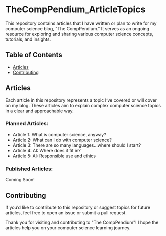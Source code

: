 # TheCompPendium_ArticleTopics
This repository contains articles that I have written or plan to write for my computer science blog, "The CompPendium." It serves as an ongoing resource for exploring and sharing various computer science concepts, tutorials, and insights.

## Table of Contents
- [Articles](#articles)
- [Contributing](#contributing)

## Articles
Each article in this repository represents a topic I’ve covered or will cover on my blog. These articles aim to explain complex computer science topics in a clear and approachable way.

### Planned Articles:
- Article 1: What is computer science, anyway?
- Article 2: What can I do with computer science?
- Article 3: There are so many languages...where should I start?
- Article 4: AI: Where does it fit in?
- Article 5: AI: Responsible use and ethics

### Published Articles:
Coming Soon!

## Contributing
If you’d like to contribute to this repository or suggest topics for future articles, feel free to open an issue or submit a pull request.

Thank you for visiting and contributing to "The CompPendium"! I hope the articles help you on your computer science learning journey.
